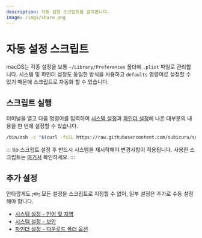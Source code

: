 ```yaml
---
description: 자동 설정 스크립트를 알아봅니다.
image: /imgs/share.png
---
```


# 자동 설정 스크립트

macOS는 각종 설정을 보통 `~/Library/Preferences` 폴더에 `.plist` 파일로 관리합니다. 시스템 및 파인더 설정도 동일한 방식을 사용하고 `defaults` 명령어로 설정할 수 있기 때문에 스크립트로 자동화 할 수 있습니다.

## 스크립트 실행

터미널을 열고 다음 명령어를 입력하여 [시스템 설정](./index)과 [파인더 설정](./finder)에 나온 대부분의 내용을 한 번에 설정할 수 있습니다.

```sh
/bin/zsh -c "$(curl -fsSL https://raw.githubusercontent.com/subicura/settings/main/macos/system_setting.zsh)"
```

<asciinema id="setting_script" title="setting script" src="/mac/asciinema/setting-script.cast" />

::: tip
스크립트 설정 후 반드시 시스템을 재시작해야 변경사항이 적용됩니다. 사용한 스크립트는 [여기서](https://github.com/subicura/settings/blob/main/macos/system_setting.zsh) 확인하세요.
:::

## 추가 설정

안타깝게도 ~~;ㅁ;~~ 모든 설정을 스크립트로 지정할 수 없어, 일부 설정은 추가로 수동 설정해야 합니다.

- [시스템 설정 - 언어 및 지역](./#언어-및-지역-language-region)
- [시스템 설정 - 보안](./#보안-security-policy)
- [파인더 설정 - 다운로드 폴더 옵션](./finder.html#다운로드-폴더-옵션)
